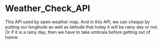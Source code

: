 # Weather_Check_API
This API used by open weather map. And in this API, we can cheque by putting our longitude as well as latitude that today it will be rainy day or not. Or if it is a rainy day, then we have to take umbrala before getting out of homw.
